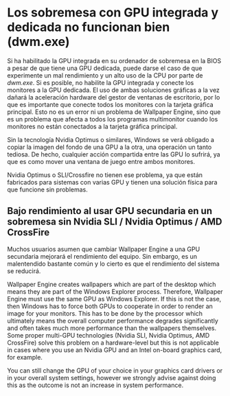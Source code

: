 # Los sobremesa con GPU integrada y dedicada no funcionan bien (dwm.exe)

Si ha habilitado la GPU integrada en su ordenador de sobremesa en la BIOS a pesar de que tiene una GPU dedicada, puede darse el caso de que experimente un mal rendimiento y un alto uso de la CPU por parte de *dwm.exe*. Si es posible, no habilite la GPU integrada y conecte los monitores a la GPU dedicada. El uso de ambas soluciones gráficas a la vez dañará la aceleración hardware del gestor de ventanas de escritorio, por lo que es importante que conecte todos los monitores con la tarjeta gráfica principal. Esto no es un error ni un problema de Wallpaper Engine, sino que es un problema que afecta a todos los programas multimonitor cuando los monitores no están conectados a la tarjeta gráfica principal.

Sin la tecnología Nvidia Optimus o similares, Windows se verá obligado a copiar la imagen del fondo de una GPU a la otra, una operación un tanto tediosa. De hecho, cualquier acción compartida entre las GPU lo sufrirá, ya que es como mover una ventana de juego entre ambos monitores.

Nvidia Optimus o SLI/Crossfire no tienen ese problema, ya que están fabricados para sistemas con varias GPU y tienen una solución física para que funcione sin problemas.

## Bajo rendimiento al usar GPU secundaria en un sobremesa sin Nvidia SLI / Nvidia Optimus / AMD CrossFire

Muchos usuarios asumen que cambiar Wallpaper Engine a una GPU secundaria mejorará el rendimiento del equipo. Sin embargo, es un malentendido bastante común y lo cierto es que el rendimiento del sistema se reducirá.

Wallpaper Engine creates wallpapers which are part of the desktop which means they are part of the Windows Explorer process. Therefore, Wallpaper Engine must use the same GPU as Windows Explorer. If this is not the case, then Windows has to force both GPUs to cooperate in order to render an image for your monitors. This has to be done by the processor which ultimately means the overall computer performance degrades significantly and often takes much more performance than the wallpapers themselves. Some proper multi-GPU technologies (Nvidia SLI, Nvidia Optimus, AMD CrossFire) solve this problem on a hardware-level but this is not applicable in cases where you use an Nvidia GPU and an Intel on-board graphics card, for example.

You can still change the GPU of your choice in your graphics card drivers or in your overall system settings, however we strongly advise against doing this as the outcome is not an increase in system performance.